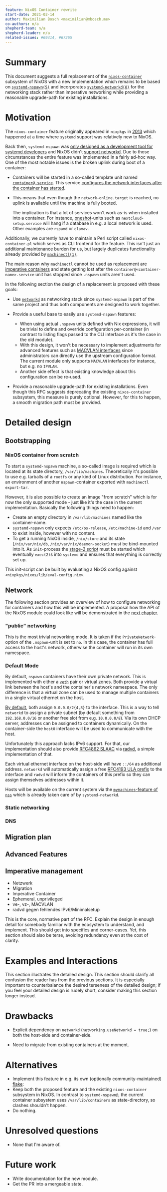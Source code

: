 ```yaml
---
feature: NixOS Container rewrite
start-date: 2021-02-14
author: Maximilian Bosch <maximilian@mbosch.me>
co-authors: n/a
shepherd-team: n/a
shepherd-leader: n/a
related-issues: #69414, #67265
---
```


# Summary
[summary]: #summary

This document suggests a full replacement of the
[`nixos-container`](https://nixos.org/manual/nixos/stable/#ch-containers) subsystem of NixOS with
a new implementation which remains to be based on
[`systemd-nspawn(5)`](https://man7.org/linux/man-pages/man5/systemd.nspawn.5.html) and incorporates
[`systemd-networkd(8)`](https://man7.org/linux/man-pages/man8/systemd-networkd.service.8.html) for
the networking stack rather than imperative networking while providing a reasonable upgrade-path
for existing installations.

# Motivation
[motivation]: #motivation

The `nixos-container` feature originally appeared in `nixpkgs` in
[2013](https://github.com/nixos/nixpkgs/commit/9ee30cd9b51c46cea7193993d006bb4301588001)
which happened at a time where `systemd` support was relatively new to NixOS.

Back then, `systemd-nspawn` was
[only designed as a development tool for systemd developers](https://lwn.net/Articles/572957/) and NixOS
didn't [support networkd](https://github.com/NixOS/nixpkgs/commit/59f512ef7d2137586330f2cabffc41a70f4f0346).
Due to those circumstances the entire feature was implemented
in a fairly ad-hoc way. One of the most notable issues is the broken uplink during boot
of a container:

* Containers will be started in a so-called template unit named [`container@.service`](https://www.freedesktop.org/software/systemd/man/systemd.unit.html#Description). This
  service [configures the network interfaces after the container has started](https://github.com/NixOS/nixpkgs/blob/2f96b9a7b4c083edf79374ceb9d61b5816648276/nixos/modules/virtualisation/nixos-containers.nix#L178-L229).

* This means that even though the `network-online.target` is reached, no uplink is available
  until the machine is fully booted.

  The implication is that a lot of services won't work as-is when installed into a container.
  For instance, [oneshot](https://www.freedesktop.org/software/systemd/man/systemd.service.html#Type=)-units
  such as `nextcloud-setup.service` will hang if a database in e.g. a local network is used. Other
  examples are `rspamd` or `clamav`.

Additionally, we currently have to maintain a Perl script called `nixos-container.pl` which serves
as CLI frontend for the feature. This isn't just an additional maintenance burden for us, but largely duplicates functionality already provided by [`machinectl(1)`](https://www.freedesktop.org/software/systemd/man/machinectl.html).

The main reason why `machinectl` cannot be used as replacement are
[imperative containers](https://nixos.org/manual/nixos/stable/index.html#sec-imperative-containers)
and state getting lost after the `container@<container-name>.service` unit
has stopped since `.nspawn` units aren't used.

In the following section the design of a replacement is proposed with these goals:

* Use [`networkd`](https://www.freedesktop.org/software/systemd/man/systemd.network.html) as networking stack since `systemd-nspawn` is part of the same project and
  thus both components are designed to work together.

* Provide a useful base to easily use `systemd-nspawn` features:
  * When using actual `.nspawn` units defined with Nix expressions, it will be trivial
    to define and override configuration per-container (in contrast to listing flags
    passed to the CLI interface as it's the case in the old module).
  * With this design, it won't be necessary to implement adjustments for advanced features
    such as [MACVLAN interfaces](https://backreference.org/2014/03/20/some-notes-on-macvlanmacvtap/)
    since administrators can directly use the upstream configuration format. The current module
    only supports `MACVLAN` interfaces for instance, but e.g. no `IPVLAN`.
  * Another side effect is that existing knowledge about this configuration can be re-used.

* Provide a reasonable upgrade-path for existing installations. Even though this RFC suggests
  deprecating the existing `nixos-container` subsystem, this measure is purely optional. However,
  for this to happen, a smooth migration path must be provided.

# Detailed design
[design]: #detailed-design

## Bootstrapping

### NixOS container from scratch

<!-- erste Stichpunkte können raus, da nicht relevant -->

To start a `systemd-nspawn` machine, a so-called image is required which is located at
its state directory, `/var/lib/machines`. Theoretically it's possible to use e.g. tarballs
of a `rootfs` or any kind of Linux distribution. For instance, an environment of another
`nspawn`-container exported with `machinectl export-tar`.

However, it is also possible to create an image "from scratch" which is for now the only supported
mode - just like it's the case in the current implementation. Basically the following
things need to happen:

* Create an empty directory in `/var/lib/machines` named like the container-name.
* `systemd-nspawn` only expects `/etc/os-release`, `/etc/machine-id` and `/var` to exist
  inside, however with no content.
* To get a running NixOS inside, `/nix/store` and its state (`/nix/var/nix/db`,
  `/nix/var/nix/daemon-socket`) must be bind-mounted into it. As `init`-process
  the [stage-2 script](https://github.com/NixOS/nixpkgs/blob/master/nixos/modules/system/boot/stage-2-init.sh)
  must be started which eventually `exec(2)`s into `systemd` and ensures that everything
  is correctly set up.

This init-script can be built by evaluating a NixOS config against `<nixpkgs/nixos/lib/eval-config.nix>`.

<!--
unnötig

### Isolated installation

One of the reasons why NixOS containers are currently missing isolation is that the full host-setup
of Nix (i.e. store and daemon) need to be mounted into the container. An experimental and alternative
approach is to only mount store-paths that are actually needed into the container.

This is feature is opt-in and implemented by analyzing which store paths are needed inside
the container using [`pkgs.closureInfo`](https://github.com/NixOS/nixpkgs/blob/master/pkgs/build-support/closure-info.nix).

For each store-path a `BindReadOnly=`-entry will be added to the `.nspawn`-unit. (NOTE: this
is experimental and actual performance implications aren't tested yet).-->

## Network

The following section provides an overview of how to configure networking for containers and
how this will be implemented. A proposal how the API of the NixOS module could look like will
be demonstrated in the [next chapter](#examples-and-interactions).

### "public" networking

This is the most trivial networking mode. It is taken if the `PrivateNetwork`-option of the
`.nspawn`-unit is set to `no`. In this case, the container has full access to the host's network,
otherwise the container will run in its own namespace.

### Default Mode

By default, `nspawn` containers have their own private network. This is implemented with either
a [`veth`](https://man7.org/linux/man-pages/man4/veth.4.html) pair or virtual zones.
Both provide a virtual link between the host's and the container's network
namespace. The only difference is that a virtual zone can be used to manage multiple containers
in a single virtual ethernet on the host.

<!-- details, das meiste ist eher systemd doku und kann raus :) -->
[By default](https://github.com/systemd/systemd/blob/main/network/80-container-ve.network), both
assign `0.0.0.0/2{4,8}` to the interface. This is a way to tell `networkd` to assign
a private subnet (by default something from `192.168.0.0/16` or another free slot from e.g.
`10.0.0.0/8`). Via its own DHCP server, addresses can be assigned to containers dynamically.
On the container-side the `host0` interface will be used to communicate with the host.

Unfortunately this approach lacks IPv6 support. For that, our implementation should also
provide [RFC4862 SLAAC](https://tools.ietf.org/html/rfc4862) via [radvd](https://github.com/radvd-project/radvd), a simple implementation of that.

Each virtual ethernet interface on the host-side will have `::/64` as additional address. `networkd`
will automatically assign a free [RFC4193 ULA prefix](https://tools.ietf.org/html/rfc4193) to
the interface and `radvd` will inform the containers of this prefix so they can assign themselves addresses within it.

Hosts will be available on the current system via the
[`mymachines`-feature of `nss`](https://www.freedesktop.org/software/systemd/man/nss-myhostname.html)
which is already taken care of by `systemd-networkd`.

### Static networking

### DNS

## Migration plan

## Advanced Features

## Imperative management

* Netzwerk
* Migration
* Imperative Container
* Ephemeral, unprivileged
* ve-, vz-, MACVLAN
* radvd gegen fehlendes IPv6/Minimalsetup

This is the core, normative part of the RFC. Explain the design in enough
detail for somebody familiar with the ecosystem to understand, and implement.
This should get into specifics and corner-cases. Yet, this section should also
be terse, avoiding redundancy even at the cost of clarity.

# Examples and Interactions
[examples-and-interactions]: #examples-and-interactions

This section illustrates the detailed design. This section should clarify all
confusion the reader has from the previous sections. It is especially important
to counterbalance the desired terseness of the detailed design; if you feel
your detailed design is rudely short, consider making this section longer
instead.

# Drawbacks
[drawbacks]: #drawbacks

* Explicit dependency on `networkd` (`networking.useNetworkd = true;`) on both the
  host-side and container-side.

* Need to migrate from existing containers at the moment.

# Alternatives
[alternatives]: #alternatives


* Implement this feature in e.g. its own (optionally community-maintained) [flake](https://www.tweag.io/blog/2020-05-25-flakes/):
* Keep both the proposed feature and the existing `nixos-container` subsystem in NixOS. In contrast
  to `systemd-nspawn@`, the current container subsystem uses `/var/lib/containers` as state-directory,
  so clashes shouldn't happen.
* Do nothing.

# Unresolved questions
[unresolved]: #unresolved-questions

* None that I'm aware of.

# Future work
[future]: #future-work

* Write documentation for the new module.
* Get the PR into a mergeable state.

